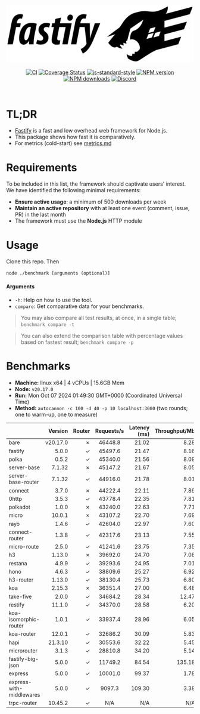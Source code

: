 <div align="center">
  <img src="https://github.com/fastify/graphics/raw/HEAD/fastify-landscape-outlined.svg" width="650" height="auto"/>
</div>

<div align="center">

[![CI](https://github.com/fastify/fastify/workflows/ci/badge.svg)](https://github.com/fastify/fastify/actions/workflows/ci.yml)
[![Coverage Status](https://coveralls.io/repos/github/fastify/fastify/badge.svg?branch=master)](https://coveralls.io/github/fastify/fastify?branch=master)
[![js-standard-style](https://img.shields.io/badge/code%20style-standard-brightgreen.svg?style=flat)](http://standardjs.com/)
[![NPM version](https://img.shields.io/npm/v/fastify.svg?style=flat)](https://www.npmjs.com/package/fastify)
[![NPM downloads](https://img.shields.io/npm/dm/fastify.svg?style=flat)](https://www.npmjs.com/package/fastify) [![Discord](https://img.shields.io/discord/725613461949906985)](https://discord.gg/fastify)

</div>
<br />

# TL;DR

* [Fastify](https://github.com/fastify/fastify) is a fast and low overhead web framework for Node.js.
* This package shows how fast it is comparatively.
* For metrics (cold-start) see [metrics.md](./METRICS.md)

# Requirements

To be included in this list, the framework should captivate users' interest. We have identified the following minimal requirements:
- **Ensure active usage**: a minimum of 500 downloads per week
- **Maintain an active repository** with at least one event (comment, issue, PR) in the last month
- The framework must use the **Node.js** HTTP module

# Usage

Clone this repo. Then 

```
node ./benchmark [arguments (optional)]
```

#### Arguments

* `-h`: Help on how to use the tool.
* `compare`: Get comparative data for your benchmarks.

> You may also compare all test results, at once, in a single table; `benchmark compare -t`

> You can also extend the comparison table with percentage values based on fastest result; `benchmark compare -p`
# Benchmarks

* __Machine:__ linux x64 | 4 vCPUs | 15.6GB Mem
* __Node:__ `v20.17.0`
* __Run:__ Mon Oct 07 2024 01:49:30 GMT+0000 (Coordinated Universal Time)
* __Method:__ `autocannon -c 100 -d 40 -p 10 localhost:3000` (two rounds; one to warm-up, one to measure)

|                          | Version  | Router | Requests/s | Latency (ms) | Throughput/Mb |
| :--                      | --:      | --:    | :-:        | --:          | --:           |
| bare                     | v20.17.0 | ✗      | 46448.8    | 21.02        | 8.28          |
| fastify                  | 5.0.0    | ✓      | 45497.6    | 21.47        | 8.16          |
| polka                    | 0.5.2    | ✓      | 45340.0    | 21.56        | 8.09          |
| server-base              | 7.1.32   | ✗      | 45147.2    | 21.67        | 8.05          |
| server-base-router       | 7.1.32   | ✓      | 44916.0    | 21.78        | 8.01          |
| connect                  | 3.7.0    | ✗      | 44222.4    | 22.11        | 7.89          |
| 0http                    | 3.5.3    | ✓      | 43778.4    | 22.35        | 7.81          |
| polkadot                 | 1.0.0    | ✗      | 43240.0    | 22.63        | 7.71          |
| micro                    | 10.0.1   | ✗      | 43107.2    | 22.70        | 7.69          |
| rayo                     | 1.4.6    | ✓      | 42604.0    | 22.97        | 7.60          |
| connect-router           | 1.3.8    | ✓      | 42317.6    | 23.13        | 7.55          |
| micro-route              | 2.5.0    | ✓      | 41241.6    | 23.75        | 7.35          |
| h3                       | 1.13.0   | ✗      | 39692.0    | 24.70        | 7.08          |
| restana                  | 4.9.9    | ✓      | 39293.6    | 24.95        | 7.01          |
| hono                     | 4.6.3    | ✓      | 38809.6    | 25.27        | 6.92          |
| h3-router                | 1.13.0   | ✓      | 38130.4    | 25.73        | 6.80          |
| koa                      | 2.15.3   | ✗      | 36351.4    | 27.00        | 6.48          |
| take-five                | 2.0.0    | ✓      | 34684.2    | 28.34        | 12.47         |
| restify                  | 11.1.0   | ✓      | 34370.0    | 28.58        | 6.20          |
| koa-isomorphic-router    | 1.0.1    | ✓      | 33937.4    | 28.96        | 6.05          |
| koa-router               | 12.0.1   | ✓      | 32686.2    | 30.09        | 5.83          |
| hapi                     | 21.3.10  | ✓      | 30553.6    | 32.22        | 5.45          |
| microrouter              | 3.1.3    | ✓      | 28810.8    | 34.20        | 5.14          |
| fastify-big-json         | 5.0.0    | ✓      | 11749.2    | 84.54        | 135.18        |
| express                  | 5.0.0    | ✓      | 10001.0    | 99.37        | 1.78          |
| express-with-middlewares | 5.0.0    | ✓      | 9097.3     | 109.30       | 3.38          |
| trpc-router              | 10.45.2  | ✓      | N/A        | N/A          | N/A           |
